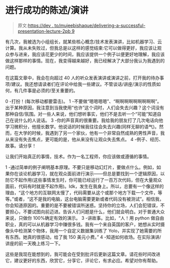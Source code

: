 # 进行成功的陈述/演讲

> 原文:[https://dev . to/mujeebishaque/delivering-a-successful-presentation-lecture-2pb 9](https://dev.to/mujeebishaque/delivering-a-successful-presentation-lecture-2pb9)

有几次，我被选为小组组长，就某些核心概念/技术发表演讲，比如机器学习、云计算。我从未失败过，但我总是以这样的感觉结束:它可以做得更好，我应该让观众参与进来，我应该花更少的时间，我应该提供一个例子以便更好地理解，我应该做这样那样的事情。现在，我变得越来越好，我已经解决了大部分我认为我遇到的问题。

在这篇文章中，我会在向超过 40 人的听众发表演讲或演讲之前，打开我的待办事项/建议。我还想请读者们在评论中给我一些建议。不管谈话/讲座/演示的性质如何，有几件事是必须的/至关重要的。

0 -打扮！(每次移动都要雷击)。
1 -不要做“嗯嗯嗯嗯”、“啊啊啊啊啊啊啊啊啊”。出于某种原因，我注意到当我使用“也许”这个词时，人们会失去兴趣？这个词没有那种自信/氛围。对一些人来说，他们想听事实，他们不是去听一个“可能”知道自己在说什么的人说话。
3 -你的声音真的很重要。我给我的朋友打了几次电话向他学习微积分，他擅长数学。他说话的时候我往往会失去兴趣(同样无聊的语气)。然而，在大学的时候，我遇到了另一个家伙，他有一个非常自然成熟的男性声音，我从来没有失去焦点，更可能的是，他从来没有让观众失去焦点。
4 -例子、经历、故事。请分享！

让我们开始真正的事情，技术。作为一名工程师，你应该做或遵循的事情。

1 -通过简单的例子阐明基本原理。不要只是移动幻灯片，要做点什么。例如，如果你在谈论机器学习，就在观众面前进行演示——但总是要找到一个逻辑原因，以防它不起作用(这些事情发生时，你可能已经运行了一百万次代码，但在大量观众面前，代码有时就是不起作用)。Idk，发生在我身上。所以，总要有一个像这样的理由，“这个地方的互联网太慢了，代码需要从这个或那个地方下载一个文件，等等。”或者，“这不是我的电脑，这台电脑需要更新或者代码没有被测试”。相信我，你会知道原因的。重要的是不要被错误所迷惑。坚持你的立场，人们会犯错误，不要担心，不要试图向前迈进。告诉人们问题是什么，他们就会明白。对于普通大众来说，只做你 100%确定有效的演示。
3 -讲故事。比如，“人！用 python 做自由职业，真的可以从机器学习中赚很多钱。我有一个来自英国的客户，她想从实时摄像头中检测某个物体，我用一个自定义数据集训练了 Yolo，并实现了她需要的所有东西。她真的很感动，给了我 150 美元小费。”
4 -知道如何收场。在实际演讲/讲座的前一天晚上练习一下。

这些是我现在能想到的，我可能会在受到批评后更新这篇文章。请花些时间改进它，建议更好的东西，欣赏它，分享它，评论它，有求必应。希望对你有帮助。